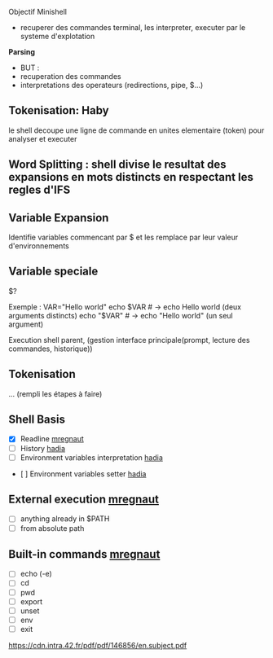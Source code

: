 
Objectif Minishell

- recuperer des commandes terminal, les interpreter, executer par le systeme d'explotation



**Parsing**
- BUT : 
- recuperation des commandes
- interpretations des operateurs (redirections, pipe, $...)


## Tokenisation: Haby
le shell decoupe une ligne de commande en unites elementaire (token) pour analyser et executer


## Word Splitting : shell divise le resultat des expansions en mots distincts en respectant les regles d'IFS

## Variable Expansion 
Identifie variables commencant par $ et les remplace par leur valeur d'environnements

## Variable speciale 
$?

Exemple : 
	VAR="Hello world"
echo $VAR  # → echo Hello world (deux arguments distincts)
echo "$VAR"  # → echo "Hello world" (un seul argument)	

Execution shell parent, (gestion interface principale(prompt, lecture des commandes, historique))

## Tokenisation
... (rempli les étapes à faire)

## Shell Basis
- [x] Readline [mregnaut](https://profile.intra.42.fr/users/mregnaut)
- [ ] History [hadia](https://profile.intra.42.fr/users/hadia)
- [ ] Environment variables interpretation [hadia](https://profile.intra.42.fr/users/hadia)
- [ ] Environment variables setter [hadia](https://profile.intra.42.fr/users/hadia)



## External execution [mregnaut](https://profile.intra.42.fr/users/mregnaut)
- [ ] anything already in $PATH
- [ ] from absolute path

## Built-in commands [mregnaut](https://profile.intra.42.fr/users/mregnaut)

- [ ] echo (-e)
- [ ] cd
- [ ] pwd
- [ ] export
- [ ] unset
- [ ] env
- [ ] exit

https://cdn.intra.42.fr/pdf/pdf/146856/en.subject.pdf